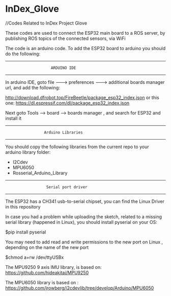 # InDex_Glove
//Codes Related to InDex Project Glove

These codes are used to connect the ESP32 main board to a ROS server, by publishing ROS topics of the connected sensors, via WiFi

The code is an arduino code. 
To add the ESP32 board to arduino you should do the following: 


**************************************************************
                        ARDUINO IDE
**************************************************************
In arduino IDE, goto file ---> preferences ---> additional boards manager url, and add the following: 

http://download.dfrobot.top/FireBeetle/package_esp32_index.json
or this one:
https://dl.espressif.com/dl/package_esp32_index.json

Next goto Tools --> board --> boards manager , and search for ESP32 and install it 



**************************************************************
                     Arduino Libraries
**************************************************************
You should copy the following libraries from the current repo to your arduino library folder:
- I2Cdev 
- MPU6050
- Rosserial_Arduino_Library



**************************************************************
                      Serial port driver
**************************************************************
The ESP32 has a CH341 usb-to-serial chipset, you can find the Linux Driver in this repository

In case you had a problem while uploading the sketch, related to a missing serial library (happened in Linux), you should install pyserial on your OS:

$pip install pyserial

You may need to add read and write permissions to the new port on Linux , depending on the name of the new port

$chmod a+rw /dev/ttyUSBx 




The MPU9250 9 axis IMU library, is based on:
https://github.com/hideakitai/MPU9250 

The MPU6050 library is based on : 
https://github.com/jrowberg/i2cdevlib/tree/develop/Arduino/MPU6050






